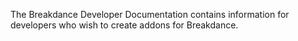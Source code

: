 The Breakdance Developer Documentation contains information for developers who wish to create addons for Breakdance.
